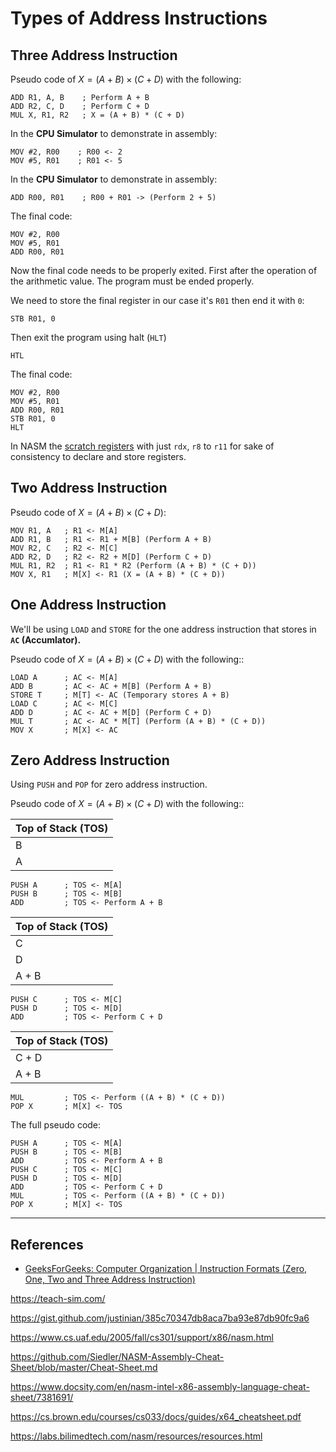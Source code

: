 # Types of Address Instructions

## Three Address Instruction

Pseudo code of $X = (A + B) \times (C + D)$ with the following:

```
ADD R1, A, B    ; Perform A + B
ADD R2, C, D    ; Perform C + D
MUL X, R1, R2   ; X = (A + B) * (C + D)
```

In the **CPU Simulator** to demonstrate in assembly:

```
MOV #2, R00    ; R00 <- 2
MOV #5, R01    ; R01 <- 5
```

In the **CPU Simulator** to demonstrate in assembly:

```
ADD R00, R01    ; R00 + R01 -> (Perform 2 + 5)
```

The final code:

```
MOV #2, R00
MOV #5, R01
ADD R00, R01
```

Now the final code needs to be properly exited. First after the operation of the arithmetic value. The program must be ended properly.

We need to store the final register in our case it's `R01` then end it with `0`:

```
STB R01, 0
```

Then exit the program using halt (`HLT`)

```
HTL
```

The final code:

```
MOV #2, R00
MOV #5, R01
ADD R00, R01
STB R01, 0
HLT
```

In NASM the [scratch registers](https://www.cs.uaf.edu/2017/fall/cs301/reference/x86_64.html) with just `rdx`, `r8` to `r11` for sake of consistency to declare and store registers.

## Two Address Instruction

Pseudo code of $X = (A + B) \times (C + D)$:

```
MOV R1, A   ; R1 <- M[A]
ADD R1, B   ; R1 <- R1 + M[B] (Perform A + B)
MOV R2, C   ; R2 <- M[C]
ADD R2, D   ; R2 <- R2 + M[D] (Perform C + D)
MUL R1, R2  ; R1 <- R1 * R2 (Perform (A + B) * (C + D))
MOV X, R1   ; M[X] <- R1 (X = (A + B) * (C + D))
```

## One Address Instruction

We'll be using `LOAD` and `STORE` for the one address instruction that stores in **`AC` (Accumlator).**

Pseudo code of $X = (A + B) \times (C + D)$ with the following::

```
LOAD A      ; AC <- M[A]
ADD B       ; AC <- AC + M[B] (Perform A + B)
STORE T     ; M[T] <- AC (Temporary stores A + B)
LOAD C      ; AC <- M[C]
ADD D       ; AC <- AC + M[D] (Perform C + D)
MUL T       ; AC <- AC * M[T] (Perform (A + B) * (C + D))
MOV X       ; M[X] <- AC
```

## Zero Address Instruction

Using `PUSH` and `POP` for zero address instruction.

Pseudo code of $X = (A + B) \times (C + D)$ with the following::

|Top of Stack (TOS)|
|------------------|
|B|
|A|

```
PUSH A      ; TOS <- M[A]
PUSH B      ; TOS <- M[B]
ADD         ; TOS <- Perform A + B
```

|Top of Stack (TOS)|
|------------------|
|C|
|D|
|A + B|

```
PUSH C      ; TOS <- M[C]
PUSH D      ; TOS <- M[D]
ADD         ; TOS <- Perform C + D
```

|Top of Stack (TOS)|
|------------------|
|C + D|
|A + B|

```
MUL         ; TOS <- Perform ((A + B) * (C + D))
POP X       ; M[X] <- TOS
```

The full pseudo code:

```
PUSH A      ; TOS <- M[A]
PUSH B      ; TOS <- M[B]
ADD         ; TOS <- Perform A + B
PUSH C      ; TOS <- M[C]
PUSH D      ; TOS <- M[D]
ADD         ; TOS <- Perform C + D
MUL         ; TOS <- Perform ((A + B) * (C + D))
POP X       ; M[X] <- TOS
```

---
## References

- [GeeksForGeeks: Computer Organization | Instruction Formats (Zero, One, Two and Three Address Instruction)](https://www.geeksforgeeks.org/computer-organization-instruction-formats-zero-one-two-three-address-instruction/)

https://teach-sim.com/

https://gist.github.com/justinian/385c70347db8aca7ba93e87db90fc9a6

https://www.cs.uaf.edu/2005/fall/cs301/support/x86/nasm.html

https://github.com/Siedler/NASM-Assembly-Cheat-Sheet/blob/master/Cheat-Sheet.md

https://www.docsity.com/en/nasm-intel-x86-assembly-language-cheat-sheet/7381691/

https://cs.brown.edu/courses/cs033/docs/guides/x64_cheatsheet.pdf

https://labs.bilimedtech.com/nasm/resources/resources.html